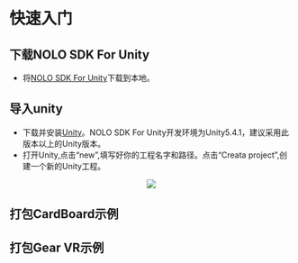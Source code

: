 # 快速入门

## 下载NOLO SDK For Unity
* 将[NOLO SDK For Unity](https://github.com/LyrobotixNolo/Unity/tree/master/UnityPackage)下载到本地。
## 导入unity
* 下载并安装[Unity](https://unity3d.com)。NOLO SDK For Unity开发环境为Unity5.4.1，建议采用此版本以上的Unity版本。
* 打开Unity,点击“new”,填写好你的工程名字和路径。点击“Creata project”,创建一个新的Unity工程。
<div align = center><img src = "https://github.com/LyrobotixNolo/Unity/blob/master/Documents/Image/createunityproject.png"></div>

## 打包CardBoard示例
## 打包Gear VR示例

